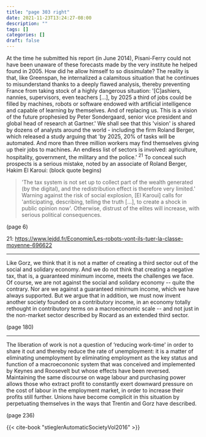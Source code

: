 ```yaml
---
title: "page 303 right"
date: 2021-11-23T13:24:27-08:00
description: ""
tags: []
categories: []
draft: false
---
```


At the time he submitted his report (in June 2014), Pisani-Ferry
could not have been unaware of these forecasts made by the very
institute he helped found in 2005. How did he allow himself to so dissimulate? 
The reality is that, like Greenspan, he internalized a calamitous situation 
that he continues to misunderstand thanks to a deeply
flawed analysis, thereby preventing France from taking stock of a
highly dangerous situation: '[C]ashiers, nannies, supervisors, even
teachers [...], by 2025 a third of jobs could be filled by machines,
robots or software endowed with artificial intelligence and capable
of learning by themselves. And of replacing us. This is a vision of
the future prophesied by Peter Sondergaard, senior vice president and
global head of research at Gartner.' We shall see that this 'vision' is
shared by dozens of analysts around the world - including the firm
Roland Berger, which released a study arguing that 'by 2025, 20% of
tasks will be automated. And more than three million workers may
find themselves giving up their jobs to machines. An endless list of
sectors is involved: agriculture, hospitality, government, the military
and the police.' <sup>21</sup> To conceal such prospects is a serious mistake,
noted by an associate of Roland Berger, Hakim El Karoui:
(block quote begins)
> 'The tax system is not set up to collect part of the wealth generated
> (by the digital), and the redistribution effect is therefore very limited.'
> Warning against the risk of social explosion, [El Karoui] calls for
> 'anticipating, describing, telling the truth [...], to create a shock in
> public opinion now'. Otherwise, distrust of the elites will increase, with
> serious political consequences.

(page 6)

21: https://www.lejdd.fr/Economie/Les-robots-vont-ils-tuer-la-classe-moyenne-696622

---

Like Gorz, we think that it is not a matter of creating a third
sector out of the social and solidary economy. And we do not think
that creating a negative tax, that is, a guaranteed minimum income,
meets the challenges we face. Of course, we are not against the
social and solidary economy -- quite the contrary. Nor are we against
a guaranteed minirnum income, which we have always supported.
But we argue that in addition, we must now invent another society
founded on a contributory income, in an economy totally rethought
in contributory terms on a macroeconomic scale -- and not just in 
the non-market sector described by Rocard as an extended third sector.

(page 180)

---

The liberation of work is not a question of ‘reducing work-time' in
order to share it out and thereby reduce the rate of unemployment:
it is a matter of eliminating unemployment by eliminating employment
as the key status and function of a macroecononic system that
was conceived and implemented by Keynes and Roosevelt but whose
effects have been reversed. Maintaining the same discourse on wage
labour and purchasing power allows those who extract profit to 
constantly exert downward pressure on the cost of labour in the employment market,
in order to increase their profits still further. Unions
have become complicit in this situation by perpetuating themselves
in the ways that Trentin and Gorz have described.

(page 236)

{{< cite-book "stieglerAutomaticSocietyVol2016" >}}